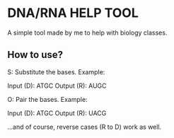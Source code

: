 # DNA/RNA HELP TOOL

A simple tool made by me to help with biology classes.

## How to use?

S: Substitute the bases. Example:

Input (D): ATGC
Output (R): AUGC

O: Pair the bases. Example:

Input (D): ATGC
Output (R): UACG

...and of course, reverse cases (R to D) work as well.
